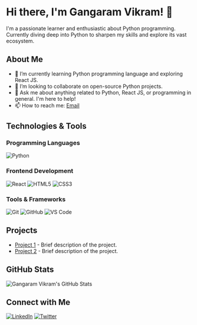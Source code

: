 # Hi there, I'm Gangaram Vikram! 👋

I'm a passionate learner and enthusiastic about Python programming. Currently diving deep into Python to sharpen my skills and explore its vast ecosystem.

## About Me

- 🌱 I’m currently learning Python programming language and exploring React JS.
- 👯 I’m looking to collaborate on open-source Python projects.
- 💬 Ask me about anything related to Python, React JS, or programming in general. I'm here to help!
- 📫 How to reach me: [Email](mailto:gangaramvikramvicky@gmail.com)

## Technologies & Tools

### Programming Languages
![Python](https://img.shields.io/badge/-Python-3776AB?style=flat&logo=python&logoColor=white)


### Frontend Development
![React](https://img.shields.io/badge/-React-61DAFB?style=flat&logo=react&logoColor=white)
![HTML5](https://img.shields.io/badge/-HTML5-E34F26?style=flat&logo=html5&logoColor=white)
![CSS3](https://img.shields.io/badge/-CSS3-1572B6?style=flat&logo=css3&logoColor=white)

### Tools & Frameworks
![Git](https://img.shields.io/badge/-Git-F05032?style=flat&logo=git&logoColor=white)
![GitHub](https://img.shields.io/badge/-GitHub-181717?style=flat&logo=github&logoColor=white)
![VS Code](https://img.shields.io/badge/-VS%20Code-007ACC?style=flat&logo=visual-studio-code&logoColor=white)

## Projects

- [Project 1](link-to-project) - Brief description of the project.
- [Project 2](link-to-project) - Brief description of the project.

## GitHub Stats

![Gangaram Vikram's GitHub Stats](https://github-readme-stats.vercel.app/api?username=gangaram-vikram&show_icons=true&theme=dark)

## Connect with Me

[![LinkedIn](https://img.shields.io/badge/-LinkedIn-0077B5?style=flat&logo=linkedin&logoColor=white)](https://www.linkedin.com/in/your-linkedin-profile/)
[![Twitter](https://img.shields.io/badge/-Twitter-1DA1F2?style=flat&logo=twitter&logoColor=white)](https://twitter.com/your-twitter-profile)


